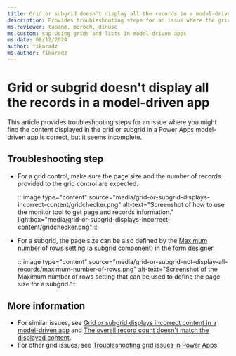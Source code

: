 ```yaml
---
title: Grid or subgrid doesn't display all the records in a model-driven app
description: Provides troubleshooting steps for an issue where the grid or subgrid doesn't display all the records in a Power Apps model-driven app.
ms.reviewer: tapanm, moroch, dinusc
ms.custom: sap:Using grids and lists in model-driven apps
ms.date: 08/12/2024
author: fikaradz
ms.author: fikaradz
---
```

# Grid or subgrid doesn't display all the records in a model-driven app

This article provides troubleshooting steps for an issue where you might find the content displayed in the grid or subgrid in a Power Apps model-driven app is correct, but it seems incomplete.

## Troubleshooting step

- For a grid control, make sure the page size and the number of records provided to the grid control are expected.

  :::image type="content" source="media/grid-or-subgrid-displays-incorrect-content/gridchecker.png" alt-text="Screenshot of how to use the monitor tool to get page and records information." lightbox="media/grid-or-subgrid-displays-incorrect-content/gridchecker.png":::

- For a subgrid, the page size can be also defined by the [Maximum number of rows](/power-apps/maker/model-driven-apps/form-designer-add-configure-subgrid) setting (a subgrid component) in the form designer.

  :::image type="content" source="media/grid-or-subgrid-not-display-all-records/maximum-number-of-rows.png" alt-text="Screenshot of the Maximum number of rows setting that can be used to define the page size for a subgrid.":::

## More information

- For similar issues, see [Grid or subgrid displays incorrect content in a model-driven app](grid-or-subgrid-displays-incorrect-content.md) and [The overall record count doesn't match the displayed content](overall-record-count-not-match-displayed-content.md).
- For other grid issues, see [Troubleshooting grid issues in Power Apps](grid-issues.md).
